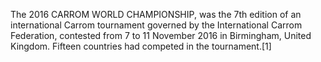 The 2016 CARROM WORLD CHAMPIONSHIP, was the 7th edition of an international Carrom tournament governed by the International Carrom Federation, contested from 7 to 11 November 2016 in Birmingham, United Kingdom. Fifteen countries had competed in the tournament.[1]
